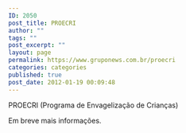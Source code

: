 ```yaml
---
ID: 2050
post_title: PROECRI
author: ""
tags: ""
post_excerpt: ""
layout: page
permalink: https://www.gruponews.com.br/proecri
categories: categories
published: true
post_date: 2012-01-19 00:09:48
---
```

PROECRI (Programa de Envagelização de Crianças)

Em breve mais informações.